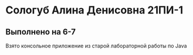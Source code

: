 # Сологуб Алина Денисовна 21ПИ-1
## Выполнено на 6-7
Взято консольное приложение из старой лабораторной работы по Java
